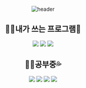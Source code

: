 <div align="center">

![header](https://capsule-render.vercel.app/api?type=Waving&color=49c433&height=300&section=header&text=Pormer_Studio&fontSize=70&animation=fadeIn&fontColor=BDBDC8)
</div>

<h2 align="center">👨‍💻내가 쓰는 프로그램💫</a></h1>
<div align="center">
    <a href=""><img src="https://img.shields.io/badge/Unity-100000?style=for-the-badge&logo=unity&logoColor=white"/></a>
    <a href=""><img src="https://img.shields.io/badge/Visual_Studio_Code-0078D4?style=for-the-badge&logo=visual%20studio%20code&logoColor=white"/></a>
    <a href=""><img src="https://img.shields.io/badge/Notion-000000?style=for-the-badge&logo=notion&logoColor=white"/></a>
</div>

<h2 align="center">👨‍💻공부중💦</a></h1>
<div align="center">
    <a href="" align="center"><img src="https://img.shields.io/badge/Python-3776AB?style=for-the-badge&logo=python&logoColor=white"/></a>
    <a href=""><img src="https://img.shields.io/badge/HTML-239120?style=for-the-badge&logo=html5&logoColor=white"/></a>
    <a href=""><img src="https://img.shields.io/badge/JavaScript-F7DF1E?style=for-the-badge&logo=JavaScript&logoColor=white"/></a>
    <a href=""><img src="https://img.shields.io/badge/CSS-239120?&style=for-the-badge&logo=css3&logoColor=white"/></a>
</div>

